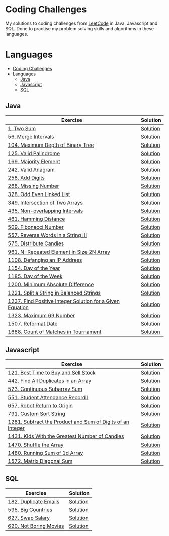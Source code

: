 # Coding Challenges
My solutions to coding challenges from [LeetCode](https://leetcode.com/) in Java, Javascript and SQL. Done to practise my problem solving skills and algorithms in these languages.

# Languages

- [Coding Challenges](#coding-challenges)
- [Languages](#languages)
  - [Java](#java)
  - [Javascript](#javascript)
  - [SQL](#sql)

## Java
| Exercise | Solution |
| --- | ----------- |
| [1. Two Sum](https://leetcode.com/problems/two-sum/) | [Solution](/java/src/two_sum/Solution.java) |
| [56. Merge Intervals](https://leetcode.com/problems/merge-intervals/) | [Solution](/java/src/merge_intervals/Solution.java) |
| [104. Maximum Depth of Binary Tree](https://leetcode.com/problems/maximum-depth-of-binary-tree/) | [Solution](/java/src/maximum_depth_of_binary_tree/Solution.java) |
| [125. Valid Palindrome](https://leetcode.com/problems/valid-palindrome/) | [Solution](/java/src/valid_palindrome/Solution.java) |
| [169. Majority Element](https://leetcode.com/problems/majority-element/) | [Solution](/java/src/majority_element/Solution.java) |
| [242. Valid Anagram](https://leetcode.com/problems/valid-anagram/) | [Solution](/java/src/valid_anagram/Solution.java) |
| [258. Add Digits](https://leetcode.com/problems/add-digits/) | [Solution](/java/src/add_digits/Solution.java) |
| [268. Missing Number](https://leetcode.com/problems/missing-number/) | [Solution](/java/src/missing_number/Solution.java) |
| [328. Odd Even Linked List](https://leetcode.com/problems/odd-even-linked-list/) | [Solution](/java/src/odd_even_linked_list/Solution.java) |
| [349. Intersection of Two Arrays](https://leetcode.com/problems/intersection-of-two-arrays/) | [Solution](/java/src/intersection_of_two_arrays/Solution.java) |
| [435. Non-overlapping Intervals](https://leetcode.com/problems/non-overlapping-intervals/) | [Solution](/java/src/non_overlapping_intervals/Solution.java) |
| [461. Hamming Distance](https://leetcode.com/problems/hamming-distance/) | [Solution](/java/src/hamming_distance/Solution.java) |
| [509. Fibonacci Number](https://leetcode.com/problems/fibonacci-number/) | [Solution](/java/src/fibonacci_number/Solution.java) |
| [557. Reverse Words in a String III](https://leetcode.com/problems/reverse-words-in-a-string-iii/) | [Solution](/java/src/reverse_words_in_a_string_iii/Solution.java) |
| [575. Distribute Candies](https://leetcode.com/problems/distribute-candies/) | [Solution](/java/src/distribute_candies/Solution.java) |
| [961. N-Repeated Element in Size 2N Array](https://leetcode.com/problems/n-repeated-element-in-size-2n-array/) | [Solution](/java/src/n_repeated_relement_in_size_2n_array/Solution.java) |
| [1108. Defanging an IP Address](https://leetcode.com/problems/defanging-an-ip-address/) | [Solution](/java/src/defanging_an_ip_address/Solution.java) |
| [1154. Day of the Year](https://leetcode.com/problems/day-of-the-year/) | [Solution](/java/src/day_of_the_year/Solution.java) |
| [1185. Day of the Week](https://leetcode.com/problems/day-of-the-week/) | [Solution](/java/src/day_of_the_week/Solution.java) |
| [1200. Minimum Absolute Difference](https://leetcode.com/problems/minimum-absolute-difference/) | [Solution](/java/src/minimum_absolute_difference/Solution.java) |
| [1221. Split a String in Balanced Strings](https://leetcode.com/problems/split-a-string-in-balanced-strings/) | [Solution](/java/src/split_a_string_in_balanced_strings/Solution.java) |
| [1237. Find Positive Integer Solution for a Given Equation](https://leetcode.com/problems/find-positive-integer-solution-for-a-given-equation/) | [Solution](/java/src/find_positive_integer_solution_for_a_given_equation/Solution.java) |
| [1323. Maximum 69 Number](https://leetcode.com/problems/maximum-69-number/) | [Solution](/java/src/maximum_69_number/Solution.java) |
| [1507. Reformat Date](https://leetcode.com/problems/reformat-date) | [Solution](/java/src/reformat_date/Solution.java) |
| [1688. Count of Matches in Tournament](https://leetcode.com/problems/count-of-matches-in-tournament/) | [Solution](/java/src/count_of_matches_in_tournament/Solution.java) |

## Javascript
| Exercise | Solution |
| --- | ----------- |
| [121. Best Time to Buy and Sell Stock](https://leetcode.com/problems/best-time-to-buy-and-sell-stock/) | [Solution](/javascript/best-time-to-buy-and-sell-stock.js) |
| [442. Find All Duplicates in an Array](https://leetcode.com/problems/find-all-duplicates-in-an-array/) | [Solution](/javascript/find-all-duplicates-in-an-array.js) |
| [523. Continuous Subarray Sum](https://leetcode.com/problems/two-sum/) | [Solution](/javascript/continuous-subarray-sum.js) |
| [551. Student Attendance Record I](https://leetcode.com/problems/two-sum/) | [Solution](/javascript/student-attendance-record-i.js) |
| [657. Robot Return to Origin](https://leetcode.com/problems/robot-return-to-origin/) | [Solution](/javascript/robot-return-to-origin.js) |
| [791. Custom Sort String](https://leetcode.com/problems/custom-sort-string/) | [Solution](/javascript/custom-sort-string.js) |
| [1281. Subtract the Product and Sum of Digits of an Integer](https://leetcode.com/problems/subtract-the-product-and-sum-of-digits-of-an-integer/) | [Solution](/javascript/subtract-the-product-and-sum-of-digits-of-an-integer.js) |
| [1431. Kids With the Greatest Number of Candies](https://leetcode.com/problems/kids-with-the-greatest-number-of-candies/) | [Solution](/javascript/kids-with-the-greatest-number-of-candies.js) 
| [1470. Shuffle the Array](https://leetcode.com/problems/shuffle-the-array/) | [Solution](/javascript/shuffle-the-array.js) |
| [1480. Running Sum of 1d Array](https://leetcode.com/problems/running-sum-of-1d-array/) | [Solution](/javascript/running-sum-of-1d-array.js) |
| [1572. Matrix Diagonal Sum](https://leetcode.com/problems/matrix-diagonal-sum/) | [Solution](/javascript/matrix-diagonal-sum.js) |



## SQL
| Exercise | Solution |
| --- | ----------- |
| [182. Duplicate Emails](https://leetcode.com/problems/duplicate-emails/) | [Solution](/sql/duplicate-emails.sql) |
| [595. Big Countries](https://leetcode.com/problems/big-countries/) | [Solution](/sql/big-countries.sql) |
| [627. Swap Salary](https://leetcode.com/problems/swap-salary/) | [Solution](/sql/swap-salary.sql) |
| [620. Not Boring Movies](https://leetcode.com/problems/not-boring-movies/) | [Solution](/sql/not-boring-movies.sql) |
